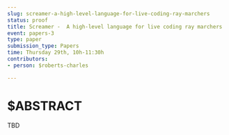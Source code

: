 ```yaml
---
slug: screamer-a-high-level-language-for-live-coding-ray-marchers
status: proof
title: Screamer -  A high-level language for live coding ray marchers
event: papers-3
type: paper
submission_type: Papers
time: Thursday 29th, 10h-11:30h
contributors:
- person: $roberts-charles

---
```


# $ABSTRACT

TBD

